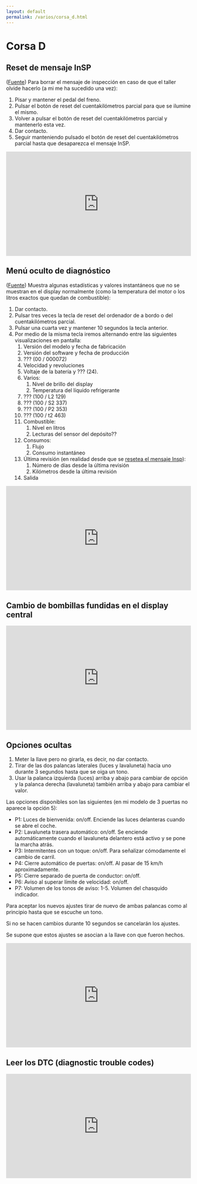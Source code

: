 ```yaml
---
layout: default
permalink: /varios/corsa_d.html
---
```


# Corsa D

## Reset de mensaje InSP

([Fuente](http://mr-fix.info/opel-corsa-d-inspection-reset/)) Para borrar el mensaje de inspección en caso de que el taller olvide hacerlo (a mi me ha sucedido una vez):

1. Pisar y mantener el pedal del freno.
2. Pulsar el botón de reset del cuentakilómetros parcial para que se ilumine el mismo.
3. Volver a pulsar el botón de reset del cuentakilómetros parcial y mantenerlo esta vez.
4. Dar contacto.
5. Seguir manteniendo pulsado el botón de reset del cuentakilómetros parcial hasta que desaparezca el mensaje InSP.

<div style="position:relative;height:0;padding-bottom:56.25%"><iframe src="https://www.youtube.com/embed/Wcw01HP5eSM?ecver=2" width="640" height="360" frameborder="0" style="position:absolute;width:100%;height:100%;left:0" allowfullscreen></iframe></div>

## Menú oculto de diagnóstico

([Fuente](http://mr-fix.info/opel-corsa-d-hidden-diagnostic-menu/)) Muestra algunas estadísticas y valores instantáneos que no se muestran en el display normalmente (como la temperatura del motor o los litros exactos que quedan de combustible):

1. Dar contacto.
2. Pulsar tres veces la tecla de reset del ordenador de a bordo o del cuentakilómetros parcial.
3. Pulsar una cuarta vez y mantener 10 segundos la tecla anterior.
4. Por medio de la misma tecla iremos alternando entre las siguientes visualizaciones en pantalla:
    1. Versión del modelo y fecha de fabricación
    2. Versión del software y fecha de producción
    3. ??? (00 / 000072)
    4. Velocidad y revoluciones
    5. Voltaje de la batería y ??? (24).
    6. Varios:
        1. Nivel de brillo del display
        2. Temperatura del líquido refrigerante
    7. ??? (100 / L2 129)
    8. ??? (100 / S2 337)
    9. ??? (100 / P2 353)
    10. ??? (100 / t2 463)
    11. Combustible:
        1. Nivel en litros
        2. Lecturas del sensor del depósito??
    12. Consumos:
        1. Flujo
        2. Consumo instantáneo
    13. Última revisión (en realidad desde que se [resetea el mensaje Insp](#reset-de-mensaje-insp)):
        1. Número de días desde la última revisión
        2. Kilómetros desde la última revisión
    14. Salida

<div style="position:relative;height:0;padding-bottom:56.25%"><iframe src="https://www.youtube.com/embed/JTUrgjdHDNA?ecver=2" width="640" height="360" frameborder="0" style="position:absolute;width:100%;height:100%;left:0" allowfullscreen></iframe></div>

## Cambio de bombillas fundidas en el display central

<div style="position:relative;height:0;padding-bottom:56.25%"><iframe src="https://www.youtube.com/embed/N0b_-b636pM?ecver=2" width="640" height="360" frameborder="0" style="position:absolute;width:100%;height:100%;left:0" allowfullscreen></iframe></div>

## Opciones ocultas

1. Meter la llave pero no girarla, es decir, no dar contacto.
2. Tirar de las dos palancas laterales (luces y lavaluneta) hacia uno durante 3 segundos hasta que se oiga un tono.
3. Usar la palanca izquierda (luces) arriba y abajo para cambiar de opción y la palanca derecha (lavaluneta) también arriba y abajo para cambiar el valor.

Las opciones disponibles son las siguientes (en mi modelo de 3 puertas no aparece la opción 5):

* P1: Luces de bienvenida: on/off. Enciende las luces delanteras cuando se abre el coche.
* P2: Lavaluneta trasera automático: on/off. Se enciende automáticamente cuando el lavaluneta delantero está activo y se pone la marcha atrás.
* P3: Intermitentes con un toque: on/off. Para señalizar cómodamente el cambio de carril.
* P4: Cierre automático de puertas: on/off. Al pasar de 15 km/h aproximadamente.
* P5: Cierre separado de puerta de conductor: on/off.
* P6: Aviso al superar límite de velocidad: on/off.
* P7: Volumen de los tonos de aviso: 1-5. Volumen del chasquido indicador.

Para aceptar los nuevos ajustes tirar de nuevo de ambas palancas como al principio hasta que se escuche un tono.

Si no se hacen cambios durante 10 segundos se cancelarán los ajustes.

Se supone que estos ajustes se asocian a la llave con que fueron hechos.

<div style="position:relative;height:0;padding-bottom:56.25%"><iframe src="https://www.youtube.com/embed/iRZMUXpH71o?ecver=2" width="640" height="360" frameborder="0" style="position:absolute;width:100%;height:100%;left:0" allowfullscreen></iframe></div>

## Leer los DTC (diagnostic trouble codes)

<div style="position:relative;height:0;padding-bottom:56.25%"><iframe src="https://www.youtube.com/embed/pnDckgs-eKk?ecver=2" width="640" height="360" frameborder="0" style="position:absolute;width:100%;height:100%;left:0" allowfullscreen></iframe></div>
